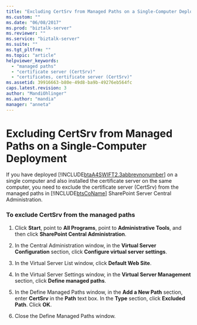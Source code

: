 ```yaml
---
title: "Excluding CertSrv from Managed Paths on a Single-Computer Deployment | Microsoft Docs"
ms.custom: ""
ms.date: "06/08/2017"
ms.prod: "biztalk-server"
ms.reviewer: ""
ms.service: "biztalk-server"
ms.suite: ""
ms.tgt_pltfrm: ""
ms.topic: "article"
helpviewer_keywords: 
  - "managed paths"
  - "certificate server (CertSrv)"
  - "certificates, certificate server (CertSrv)"
ms.assetid: 39916663-b80e-49d8-ba9b-49276eb564fc
caps.latest.revision: 3
author: "MandiOhlinger"
ms.author: "mandia"
manager: "anneta"
---
```

# Excluding CertSrv from Managed Paths on a Single-Computer Deployment
If you have deployed [!INCLUDE[btaA4SWIFT2.3abbrevnonumber](../../includes/btaa4swift2-3abbrevnonumber-md.md)] on a single computer and also installed the certificate server on the same computer, you need to exclude the certificate server (CertSrv) from the managed paths in [!INCLUDE[btsCoName](../../includes/btsconame-md.md)] SharePoint Server Central Administration.  
  
### To exclude CertSrv from the managed paths  
  
1.  Click **Start**, point to **All Programs**, point to **Administrative Tools**, and then click **SharePoint Central Administration**.  
  
2.  In the Central Administration window, in the **Virtual Server Configuration** section, click **Configure virtual server settings**.  
  
3.  In the Virtual Server List window, click **Default Web Site**.  
  
4.  In the Virtual Server Settings window, in the **Virtual Server Management** section, click **Define managed paths**.  
  
5.  In the Define Managed Paths window, in the **Add a New Path** section, enter **CertSrv** in the **Path** text box. In the **Type** section, click **Excluded Path**. Click **OK**.  
  
6.  Close the Define Managed Paths window.